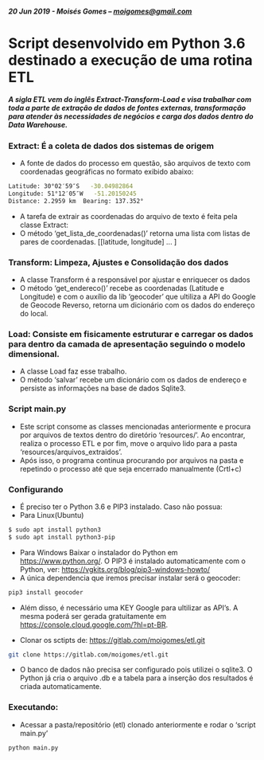 ##### 20 Jun 2019 - Moisés Gomes – moigomes@gmail.com

# Script desenvolvido em Python 3.6 destinado a execução de uma rotina ETL
##### A sigla ETL vem do inglês Extract-Transform-Load e visa trabalhar com toda a parte de extração de dados de fontes externas, transformação para atender às necessidades de negócios e carga dos dados dentro do Data Warehouse.
### Extract: É a coleta de dados dos sistemas de origem
- A fonte de dados do processo em questão, são arquivos de texto com coordenadas geográficas no
formato exibido abaixo:
```sh
Latitude: 30°02′59″S   -30.04982864
Longitude: 51°12′05″W   -51.20150245
Distance: 2.2959 km  Bearing: 137.352°

```
- A tarefa de extrair as coordenadas do arquivo de texto é feita pela classe Extract:
- O método ‘get_lista_de_coordenadas()’ retorna uma lista com listas de pares de coordenadas.
[[latitude, longitude] ... ]

### Transform: Limpeza, Ajustes e Consolidação dos dados
- A classe Transform é a responsável por ajustar e enriquecer os dados
- O método ‘get_endereco()’ recebe as coordenadas (Latitude e Longitude) e com o auxílio da lib
‘geocoder’ que ultiliza a API do Google de Geocode Reverso, retorna um dicionário com os dados do
endereço do local.

### Load: Consiste em fisicamente estruturar e carregar os dados para dentro da camada de apresentação seguindo o modelo dimensional.
- A classe Load faz esse trabalho.
- O método ‘salvar’ recebe um dicionário com os dados de endereço e persiste as informações na
base de dados Sqlite3.

### Script main.py
- Este script consome as classes mencionadas anteriormente e procura por arquivos de textos
dentro do diretório ‘resources/’. Ao encontrar, realiza o processo ETL e por fim, move o arquivo lido
para a pasta ‘resources/arquivos_extraidos’.
- Após isso, o programa continua procurando por arquivos na pasta e repetindo o processo até
que seja encerrado manualmente (Crtl+c)

### Configurando
- É preciso ter o Python 3.6 e PIP3 instalado.
Caso não possua:
- Para Linux(Ubuntu)
```sh
$ sudo apt install python3
$ sudo apt install python3-pip
```
- Para Windows
Baixar o instalador do Python em https://www.python.org/.
O PIP3 é instalado automaticamente com o Python, ver: https://vgkits.org/blog/pip3-windows-howto/
- A única dependencia que iremos precisar instalar será o geocoder:
```sh
pip3 install geocoder
```
- Além disso, é necessário uma KEY Google para ultilizar as API’s. A mesma poderá ser gerada
gratuitamente em https://console.cloud.google.com/?hl=pt-BR.

- Clonar os sctipts de: https://gitlab.com/moigomes/etl.git
```sh
git clone https://gitlab.com/moigomes/etl.git
```
- O banco de dados não precisa ser configurado pois utilizei o sqlite3. O Python já cria o arquivo .db
e a tabela para a inserção dos resultados é criada automaticamente.

### Executando:
- Acessar a pasta/repositório (etl) clonado anteriormente e rodar o ‘script main.py’
```sh
python main.py
```
